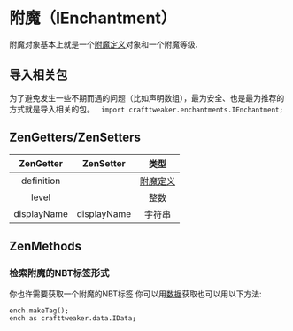 # 附魔（IEnchantment）

附魔对象基本上就是一个[附魔定义](IEnchantmentDefinition)对象和一个附魔等级.  

## 导入相关包
为了避免发生一些不期而遇的问题（比如声明数组），最为安全、也是最为推荐的方式就是导入相关的包。  
`import crafttweaker.enchantments.IEnchantment;`

## ZenGetters/ZenSetters

|  ZenGetter  |  ZenSetter  |                类型                |
| :---------: | :---------: | :--------------------------------: |
| definition  |             | [附魔定义](IEnchantmentDefinition) |
|    level    |             |                整数                |
| displayName | displayName |               字符串               |

## ZenMethods
### 检索附魔的NBT标签形式
你也许需要获取一个附魔的NBT标签
你可以用[数据](/Vanilla/Data/IData)获取也可以用以下方法: 
```
ench.makeTag();
ench as crafttweaker.data.IData;
```
